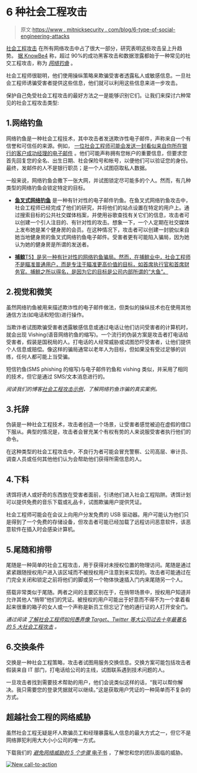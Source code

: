 # 6 种社会工程攻击

> 原文:[https://www . mitnicksecurity . com/blog/6-type-of-social-engineering-attacks](https://www.mitnicksecurity.com/blog/6-types-of-social-engineering-attacks)

[社会工程攻击](https://www.mitnicksecurity.com/blog/the-most-popular-cyber-attack-social-engineering) 在所有网络攻击中占了很大一部分，研究表明这些攻击呈上升趋势。 [据 KnowBe4](https://www.knowbe4.com/phishing) 称，超过 90%的成功黑客攻击和数据泄露都始于一种常见的社交工程攻击，称为 [*网络钓鱼*](https://www.mitnicksecurity.com/blog/spear-phishing-targeted-email-scams-what-you-need-to-know-about-this-hacking-technique) 。

社会工程师很聪明，他们使用操纵策略来欺骗受害者透露私人或敏感信息。一旦社会工程师诱骗受害者提供这些信息，他们就可以利用这些信息来进一步攻击。

保护自己免受社会工程攻击的最好方法之一是能够识别它们。让我们来探讨六种常见的社会工程攻击类型:

## 1.网络钓鱼

网络钓鱼是一种社会工程技术，其中攻击者发送欺诈性电子邮件，声称来自一个有信誉和可信任的来源。例如， [一位社会工程师可能会发送一封看似来自你所在银行的客户成功经理的电子邮件](https://www.mitnicksecurity.com/blog/ways-hackers-use-social-engineering-to-trick-your-employees) 。他们可能声称拥有您帐户的重要信息，但要求您首先回复您的全名、出生日期、社会保险号和帐号，以便他们可以验证您的身份。最终，发邮件的人不是银行职员；是一个人试图窃取私人数据。

一般来说，网络钓鱼会撒下一张大网，并试图锁定尽可能多的个人。然而，有几种类型的网络钓鱼会锁定特定的目标。

*   [**鱼叉式网络钓鱼**](https://www.mitnicksecurity.com/blog/spear-phishing-targeted-email-scams-what-you-need-to-know-about-this-hacking-technique) 是一种有针对性的电子邮件钓鱼。在鱼叉式网络钓鱼攻击中，社会工程师已经完成了他们的研究，并将他们的站点设置在特定的用户上。通过搜索目标的公共社交媒体档案，并使用谷歌查找有关它们的信息，攻击者可以创建一个引人注目的、有针对性的攻击。想象一下，一个人定期在社交媒体上发布她是某个健身房的会员。在这种情况下，攻击者可以创建一封貌似来自她当地健身房的鱼叉式网络钓鱼电子邮件。受害者更有可能陷入骗局，因为她认为她的健身房是所谓的发送者。

*   [**捕鲸**T5】是另一种有针对性的网络钓鱼骗局。然而，在捕鲸业中，社会工程师不是瞄准普通用户，而是专注于瞄准更高价值的目标，如首席执行官和首席财务官。捕鲸之所以得名，是因为它的目标是公司内部所谓的“大鱼”。](https://www.mitnicksecurity.com/blog/top-hacking-techniques-all-cisos-should-educate-remote-users-about)

## 2.视觉和微笑

虽然网络钓鱼被用来描述欺诈性的电子邮件做法，但类似的操纵技术也在使用其他通信方法(如电话和短信)进行操作。

当欺诈者试图欺骗受害者透露敏感信息或通过电话让他们访问受害者的计算机时，就会出现 Vishing(语音网络钓鱼的缩写)。一个流行的伪装方案是攻击者打电话给受害者，假装是国税局的人。打电话的人经常威胁或试图恐吓受害者，让他们提供个人信息或赔偿。像这样的骗局通常以老年人为目标，但如果没有受过足够的训练，任何人都可能上当受骗。

短信钓鱼(SMS phishing 的缩写)与电子邮件钓鱼和 vishing 类似，并采用了相同的技术，但它是通过 SMS/文本消息进行的。

*阅读我们的博客[社会工程攻击示例](/blog/4-social-engineering-attack-examples)，了解网络钓鱼诈骗的真实案例。*

## 3.托辞

伪装是一种社会工程技术，攻击者创造一个场景，让受害者感觉被迫在虚假的借口下服从。典型的情况是，攻击者会冒充某个有权有势的人来说服受害者执行他们的命令。

在这种类型的社会工程攻击中，不良行为者可能会冒充警察、公司高层、审计员、调查人员或任何其他他们认为会帮助他们获得所需信息的人。

## 4.下料

诱饵将诱人或好奇的东西放在受害者面前，引诱他们进入社会工程陷阱。诱饵计划可以提供免费的音乐下载或礼品卡，试图欺骗用户提供凭证。

社会工程师可能会在会议上向用户分发免费的 USB 驱动器。用户可能认为他们只是得到了一个免费的存储设备，但攻击者可能已经加载了远程访问恶意软件，该恶意软件在插入时会感染计算机。

## 5.尾随和捎带

尾随是一种简单的社会工程攻击，用于获得对未授权位置的物理访问。尾随是通过紧紧跟随授权用户进入该区域而不被授权用户注意到来实现的。攻击者可能通过在门完全关闭和锁定之前将他们的脚或另一个物体快速插入门内来尾随另一个人。

搭载非常类似于尾随。两者之间的主要区别在于，在捎带场景中，授权用户知道并允许其他人“捎带”他们的凭证。被授权的用户可能出于好意而不得不为一个拿着看起来很重的箱子的女人或一个声称是新员工但忘记了他的通行证的人打开安全门。

*通过阅读* [*了解社会工程师如何愚弄像 Target、Twitter 等大公司过去十年最著名的 5 大社会工程攻击*](https://www.mitnicksecurity.com/blog/the-top-5-most-famous-social-engineering-attacks-of-the-last-decade) *。*

## 6.交换条件

交换是一种社会工程策略，攻击者试图用服务交换信息。交换方案可能包括攻击者假装来自 IT 部门，打电话给公司的主线，试图联系遇到技术问题的人。

一旦攻击者找到需要技术帮助的用户，他们会说类似这样的话，“我可以帮你解决。我只需要您的登录凭据就可以继续。”这是获取用户凭证的一种简单而不复杂的方式。

## 超越社会工程的网络威胁

虽然社会工程无疑是坏人欺骗员工和经理暴露私人信息的最大方式之一，但它不是网络罪犯利用大大小小公司的唯一方式。

下载我们的 [*避免网络威胁的 5 个步骤* 电子书](https://www.mitnicksecurity.com/lp-easy-steps-to-avoid-cyber-threats) ，了解您和您的团队面临的威胁。

[![New call-to-action](../Images/95ee2efaa0b0e1050f47338da41f7869.png)](https://cta-redirect.hubspot.com/cta/redirect/3875471/7f9b1de1-cf7c-4700-8892-cdf9402b32cf)